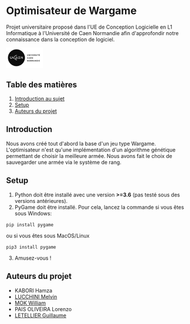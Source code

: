 # Optimisateur de Wargame

Projet universitaire proposé dans l'UE de Conception Logicielle en L1 Informatique à l'Université de Caen Normandie afin d'approfondir notre connaissance dans la conception de logiciel.

<img src="logo-UNICAEN.jpg" style="width: 100px;" />


## Table des matières
1. [Introduction au sujet](#introduction)
2. [Setup](#setup)
3. [Auteurs du projet](#auteurs-du-projet)

## Introduction
Nous avons créé tout d'abord la base d'un jeu type Wargame. L'optimisateur n'est qu'une implémentation d'un algorithme génétique permettant de choisir la meilleure armée. Nous avons fait le choix de sauvegarder une armée via le système de rang.

## Setup
1. Python doit être installé avec une version **>=3.6** (pas testé sous des versions antérieures).
2. PyGame doit être installé. Pour cela, lancez la commande si vous êtes sous Windows: 
```
pip install pygame
```
ou si vous êtes sous MacOS/Linux
```
pip3 install pygame
```
3. Amusez-vous !

## Auteurs du projet
- KABORI Hamza
- [LUCCHINI Melvin](https://github.com/ChivaSdev)
- [MOK William](https://github.com/Akbeeh)
- PAIS OLIVEIRA Lorenzo
- [LETELLIER Guillaume](https://github.com/Guigui14460)
